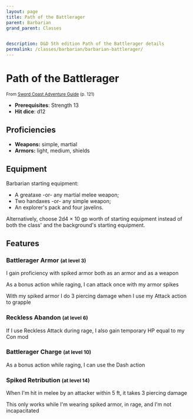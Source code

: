 ```yaml
---
layout: page
title: Path of the Battlerager
parent: Barbarian
grand_parent: Classes


description: D&D 5th edition Path of the Battlerager details
permalink: /classes/barbarian/barbarian-battlerager/
---
```


# Path of the Battlerager

<small>From <a target="_blank" href="https://dnd.wizards.com/products/tabletop-games/rpg-products/sc-adventurers-guide">Sword Coast Adventure Guide</a> (p. 121)</small>
- **Prerequisites**: Strength 13
- **Hit dice**: d12

## Proficiencies

- **Weapons:** simple, martial
- **Armors:** light, medium, shields

## Equipment


Barbarian starting equipment:

- A greataxe -or- any martial melee weapon;
- Two handaxes -or- any simple weapon;
- An explorer's pack and four javelins.

Alternatively, choose 2d4 × 10 gp worth of starting equipment instead of both the class' and the background's starting equipment.


## Features

### Battlerager Armor <small>(at level 3)</small>


I gain proficiency with spiked armor both as an armor and as a weapon

As a bonus action while raging, I can attack once with my armor spikes

With my spiked armor I do 3 piercing damage when I use my Attack action to grapple



### Reckless Abandon <small>(at level 6)</small>


If I use Reckless Attack during rage, I also gain temporary HP equal to my Con mod



### Battlerager Charge <small>(at level 10)</small>


As a bonus action while raging, I can use the Dash action



### Spiked Retribution <small>(at level 14)</small>


When I'm hit in melee by an attacker within 5 ft, it takes 3 piercing damage

This only works while I'm wearing spiked armor, in rage, and I'm not incapacitated


